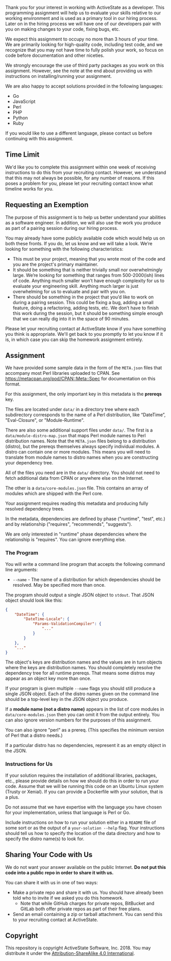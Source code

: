 Thank you for your interest in working with ActiveState as a developer. This
programming assignment will help us to evaluate your skills relative to our
working environment and is used as a primary tool in our hiring process. Later
on in the hiring process we will have one of our developers pair with you on
making changes to your code, fixing bugs, etc.

We expect this assignment to occupy no more than 3 hours of your time.  We are
primarily looking for high-quality code, including test code, and we recognize
that you may not have time to fully polish your work, so focus on code before
documentation and other niceties.

We strongly encourage the use of third party packages as you work on this
assignment. However, see the note at the end about providing us with
instructions on installing/running your assignment.

We are also happy to accept solutions provided in the following languages:

* Go
* JavaScript
* Perl
* PHP
* Python
* Ruby

If you would like to use a different language, please contact us before
continuing with this assignment.

## Time Limit

We'd like you to complete this assignment within one week of receiving
instructions to do this from your recruiting contact. However, we understand
that this may not always be possible, for any number of reasons. If this poses
a problem for you, please let your recruiting contact know what timeline works
for you.

## Requesting an Exemption

The purpose of this assignment is to help us better understand your abilities
as a software engineer. In addition, we will also use the work you produce as
part of a pairing session during our hiring process.

You may already have some publicly available code which would help us on both
these fronts. If you do, let us know and we will take a look. We’re looking
for something with the following characteristics:

* This must be your project, meaning that you wrote most of the code and you
  are the project's primary maintainer.
* It should be something that is neither trivially small nor overwhelmingly
  large. We’re looking for something that ranges from 500-2000(ish) lines of
  code. Anything much smaller won’t have enough complexity for us to evaluate
  your engineering skill. Anything much larger is just overwhelming for us to
  evaluate and pair with you on.
* There should be something in the project that you’d like to work on during a
  pairing session. This could be fixing a bug, adding a small feature, doing a
  refactoring, adding tests, etc. We don’t have to finish this work during the
  session, but it should be something simple enough that we can really dig
  into it in the space of 90 minutes.

Please let your recruiting contact at ActiveState know if you have something
you think is appropriate. We'll get back to you promptly to let you know if it
is, in which case you can skip the homework assignment entirely.

## Assignment

We have provided some sample data in the form of the `META.json` files that
accompany most Perl libraries uploaded to CPAN. See
https://metacpan.org/pod/CPAN::Meta::Spec for documentation on this format.

For this assignment, the only important key in this metadata is the
**prereqs** key.

The files are located under `data/` in a directory tree where each
subdirectory corresponds to the name of a Perl distribution, like “DateTime”,
"Eval-Closure", or "Module-Runtime".

There are also some additional support files under `data/`. The first is a
`data/module-distro-map.json` that maps Perl module names to Perl distribution
names. Note that the `META.json` files belong to a distribution (distro), but
the prereqs themselves always specify individual modules. A distro can contain
one or more modules. This means you will need to translate from module names
to distro names when you are constructing your dependency tree.

All of the files you need are in the `data/` directory. You should not need to
fetch additional data from CPAN or anywhere else on the Internet.

The other is a `data/core-modules.json` file. This contains an array of
modules which are shipped with the Perl core.

Your assignment requires reading this metadata and producing fully resolved
dependency trees.

In the metadata, dependencies are defined by phase ("runtime", "test", etc.)
and by relationship ("requires", "recommends", "suggests").

We are only interested in "runtime" phase dependencies where the relationship
is "requires". You can ignore everything else.

### The Program

You will write a command line program that accepts the following command line
arguments:

* `--name` - The name of a distribution for which dependencies should be
  resolved. May be specified more than once.

The program should output a single JSON object to `stdout`. That JSON object
should look like this:

```json
{
    "DateTime": {
        "DateTime-Locale": {
            "Params-ValidationCompiler": {
                "..."
            }
        }
    },
    "..."
}
```

The object's keys are distribution names and the values are in turn objects
where the keys are distribution names. You should completely resolve the
dependency tree for all runtime prereqs. That means some distros may appear
as an object key more than once.

If your program is given multiple `--name` flags you should still produce a
single JSON object. Each of the distro names given on the command line should
be a top-level key in the JSON object you produce.

If a **module name (not a distro name)** appears in the list of core modules
in `data/core-modules.json` then you can omit it from the output entirely. You
can also ignore version numbers for the purposes of this assignment.

You can also ignore "perl" as a prereq. (This specifies the minimum version of
Perl that a distro needs.)

If a particular distro has no dependencies, represent it as an empty object in
the JSON.

### Instructions for Us

If your solution requires the installation of additional libraries, packages,
etc., please provide details on how we should do this in order to run your
code.  Assume that we will be running this code on an Ubuntu Linux system
(Trusty or Xenial). If you can provide a Dockerfile with your solution, that
is a plus.

Do not assume that we have expertise with the language you have chosen for
your implementation, unless that language is Perl or Go.

Include instructions on how to run your solution either in a `README` file of
some sort or as the output of a `your-solution --help` flag. Your instructions
should tell us how to specify the location of the data directory and how to
specify the distro name(s) to look for.

## Sharing Your Code with Us

We do not want your answer available on the public Internet. **Do not put this
code into a public repo in order to share it with us.**

You can share it with us in one of two ways:

* Make a private repo and share it with us. You should have already been told
  who to invite if we asked you do this homework.
  * Note that while GitHub charges for private repos, BitBucket and GitLab
    both offer private repos as part of their free plans.
* Send an email containing a zip or tarball attachment. You can send this to
  your recruiting contact at ActiveState.

## Copyright

This repository is copyright ActiveState Software, Inc. 2018. You may
distribute it under the [Attribution-ShareAlike 4.0
International](https://creativecommons.org/licenses/by-sa/4.0/).
